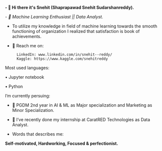 **- 👋 Hi there it's Snehit (Shaprapawad Snehit Sudarshanreddy).**

_- 💞️ Machine Learning Enthusiast || Data Analyst._

-  To utilize my knowledge in field of machine learning towards the smooth functioning of organization I realized that satisfaction is book of achievements. 


- 👀 Reach me on:

		LinkedIn: www.linkedin.com/in/snehit--reddy/
		Kaggle: https://www.kaggle.com/snehitreddy

Most used languages:

•	Jupyter notebook

•	Python



I’m currently persuing:

- 🌱 PGDM 2nd year in AI & ML as Major specialization and Marketing as Minor Specialization.


- 💞️ I’ve recently done my internship at CaratRED Technologies as Data Analyst.


-  Words that describes me:

**Self-motivated, Hardworking, Focused & perfectionist.**

